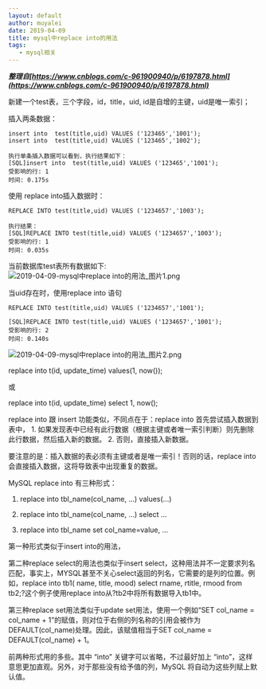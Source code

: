```yaml
---
layout: default
author: muyalei
date: 2019-04-09
title: mysql中replace into的用法
tags:
   - mysql相关
---
```



***整理自[https://www.cnblogs.com/c-961900940/p/6197878.html](https://www.cnblogs.com/c-961900940/p/6197878.html)***


新建一个test表，三个字段，id，title，uid,  id是自增的主键，uid是唯一索引；

插入两条数据：
```
insert into  test(title,uid) VALUES ('123465','1001');
insert into  test(title,uid) VALUES ('123465','1002');

执行单条插入数据可以看到，执行结果如下：
[SQL]insert into  test(title,uid) VALUES ('123465','1001');
受影响的行: 1
时间: 0.175s
```

使用 replace into插入数据时：
```
REPLACE INTO test(title,uid) VALUES ('1234657','1003');

执行结果：
[SQL]REPLACE INTO test(title,uid) VALUES ('1234657','1003');
受影响的行: 1
时间: 0.035s
```

当前数据库test表所有数据如下:<br/>
![2019-04-09-mysql中replace into的用法_图片1.png]()

当uid存在时，使用replace into 语句
```
REPLACE INTO test(title,uid) VALUES ('1234657','1001');

[SQL]REPLACE INTO test(title,uid) VALUES ('1234657','1001');
受影响的行: 2
时间: 0.140s
```
![2019-04-09-mysql中replace into的用法_图片2.png]()

replace into t(id, update_time) values(1, now());

或

replace into t(id, update_time) select 1, now();

replace into 跟 insert 功能类似，不同点在于：replace into 首先尝试插入数据到表中， 1. 如果发现表中已经有此行数据（根据主键或者唯一索引判断）则先删除此行数据，然后插入新的数据。 2. 否则，直接插入新数据。

要注意的是：插入数据的表必须有主键或者是唯一索引！否则的话，replace into 会直接插入数据，这将导致表中出现重复的数据。

MySQL replace into 有三种形式：

1. replace into tbl_name(col_name, ...) values(...)

2. replace into tbl_name(col_name, ...) select ...

3. replace into tbl_name set col_name=value, ...

第一种形式类似于insert into的用法，

第二种replace select的用法也类似于insert select，这种用法并不一定要求列名匹配，事实上，MYSQL甚至不关心select返回的列名，它需要的是列的位置。例如，replace into tb1( name, title, mood) select rname, rtitle, rmood from tb2;?这个例子使用replace into从?tb2中将所有数据导入tb1中。

第三种replace set用法类似于update set用法，使用一个例如“SET col_name = col_name + 1”的赋值，则对位于右侧的列名称的引用会被作为DEFAULT(col_name)处理。因此，该赋值相当于SET col_name = DEFAULT(col_name) + 1。

前两种形式用的多些。其中 “into” 关键字可以省略，不过最好加上 “into”，这样意思更加直观。另外，对于那些没有给予值的列，MySQL 将自动为这些列赋上默认值。
















